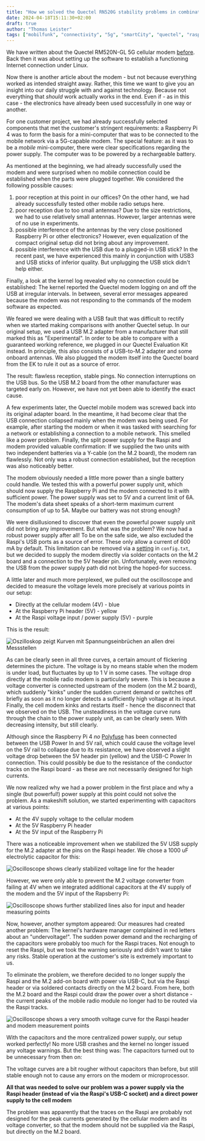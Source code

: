 ```yaml
---
title: "How we solved the Quectel RN520G stability problems in combination with a Raspberry Pi"
date: 2024-04-18T15:11:30+02:00
draft: true
author: "Thomas Leister"
tags: ["mobilfunk", "connectivity", "5g", "smartCity", "quectel", "raspberrypi" ]
---
```



We have written about the Quectel RM520N-GL 5G cellular modem [before](https://blog.zero-iee.com/posts/quectel-rm520n-and-telit-fn990a28-5g-modems-on-raspberrypi-os/). Back then it was about setting up the software to establish a functioning Internet connection under Linux. 

Now there is another article about the modem - but not because everything worked as intended straight away. Rather, this time we want to give you an insight into our daily struggle with and against technology. Because not everything that _should_ work actually works in the end. Even if - as in this case - the electronics have already been used successfully in one way or another. 

For one customer project, we had already successfully selected components that met the customer's stringent requirements: a Raspberry Pi 4 was to form the basis for a mini-computer that was to be connected to the mobile network via a 5G-capable modem. The special feature: as it was to be a _mobile_ mini-computer, there were clear specifications regarding the power supply. The computer was to be powered by a rechargeable battery. 

As mentioned at the beginning, we had already successfully used the modem and were surprised when no mobile connection could be established when the parts were plugged together. We considered the following possible causes: 

1. poor reception at this point in our offices? On the other hand, we had already successfully tested other mobile radio setups here. 
2. poor reception due to too small antennas? Due to the size restrictions, we had to use relatively small antennas. However, larger antennas were of no use in experiments. 
3. possible interference of the antennas by the very close positioned Raspberry Pi or other electronics? However, even equalization of the compact original setup did not bring about any improvement. 
4. possible interference with the USB due to a plugged-in USB stick? In the recent past, we have experienced this mainly in conjunction with USB3 and USB sticks of inferior quality. But unplugging the USB stick didn't help either. 

Finally, a look at the kernel log revealed why no connection could be established: The kernel reported the Quectel modem logging on and off the USB at irregular intervals. In between, several error messages appeared because the modem was not responding to the commands of the modem software as expected. 

We feared we were dealing with a USB fault that was difficult to rectify when we started making comparisons with another Quectel setup. In our original setup, we used a USB M.2 adapter from a manufacturer that still marked this as "Experimental". In order to be able to compare with a guaranteed working reference, we plugged in our Quectel Evaluation Kit instead. In principle, this also consists of a USB-to-M.2 adapter and some onboard antennas. We also plugged the modem itself into the Quectel board from the EK to rule it out as a source of error. 

The result: flawless reception, stable pings. No connection interruptions on the USB bus. So the USB M.2 board from the other manufacturer was targeted early on. However, we have not yet been able to identify the exact cause. 

A few experiments later, the Quectel mobile modem was screwed back into its original adapter board. In the meantime, it had become clear that the USB connection collapsed mainly when the modem was being used. For example, after starting the modem or when it was tasked with searching for a network or establishing a connection to a mobile network. This smelled like a power problem. Finally, the split power supply for the Raspi and modem provided valuable confirmation: If we supplied the two units with two independent batteries via a Y-cable (on the M.2 board), the modem ran flawlessly. Not only was a robust connection established, but the reception was also noticeably better. 

The modem obviously needed a little more power than a single battery could handle. We tested this with a powerful power supply unit, which should now supply the Raspberry Pi and the modem connected to it with sufficient power. The power supply was set to 5V and a current limit of 6A. The modem's data sheet speaks of a short-term maximum current consumption of up to 5A. Maybe our battery was not strong enough?

We were disillusioned to discover that even the powerful power supply unit did not bring any improvement. But what was the problem? We now had a robust power supply after all! To be on the safe side, we also excluded the Raspi's USB ports as a source of error. These only allow a current of 600 mA by default. This limitation can be removed via a [setting](https://www.elektronik-kompendium.de/sites/raspberry-pi/2206111.htm) in `config.txt`, but we decided to supply the modem directly via solder contacts on the M.2 board and a connection to the 5V header pin. Unfortunately, even removing the USB from the power supply path did not bring the hoped-for success. 

A little later and much more perplexed, we pulled out the oscilloscope and decided to measure the voltage levels more precisely at various points in our setup: 

* Directly at the cellular modem (4V) - blue
* At the Raspberry Pi header (5V) - yellow
* At the Raspi voltage input / power supply (5V) - purple

This is the result: 

![Oszilloskop zeigt Kurven mit Spannungseinbrüchen an allen drei Messstellen](images/RigolDS0_via_USB_ohne_Kondensatoren.png)

As can be clearly seen in all three curves, a certain amount of flickering determines the picture. The voltage is by no means stable when the modem is under load, but fluctuates by up to 1 V in some cases. The voltage drop directly at the mobile radio modem is particularly severe. This is because a voltage converter is connected upstream of the modem (on the M.2 board), which suddenly "kinks" under the sudden current demand or switches off briefly as soon as it no longer detects a sufficiently high voltage at its input. Finally, the cell modem kinks and restarts itself - hence the disconnect that we observed on the USB. The unsteadiness in the voltage curve runs through the chain to the power supply unit, as can be clearly seen. With decreasing intensity, but still clearly. 

Although since the Raspberry Pi 4 _no_ [Polyfuse](https://learn.watterott.com/de/raspberrypi/troubleshooting/) has been connected between the USB Power In and 5V rail, which could cause the voltage level on the 5V rail to collapse due to its resistance, we have observed a slight voltage drop between the 5V header pin (yellow) and the USB-C Power In connection. This could possibly be due to the resistance of the conductor tracks on the Raspi board - as these are not necessarily designed for high currents.

We now realized why we had a power problem in the first place and why a single (but powerful!) power supply at this point could not solve the problem. As a makeshift solution, we started experimenting with capacitors at various points: 

* At the 4V supply voltage to the cellular modem
* At the 5V Raspberry Pi header
* At the 5V input of the Raspberry Pi

There was a noticeable improvement when we stabilized the 5V USB supply for the M.2 adapter at the pins on the Raspi header. We chose a 1000 uF electrolytic capacitor for this:

![Oscilloscope shows clearly stabilized voltage line for the header](images/RigolDS1_via_USB_Kondensator_Raspi_header_5V.png)

However, we were only able to prevent the M.2 voltage converter from failing at 4V when we integrated additional capacitors at the 4V supply of the modem and the 5V input of the Rapsberry Pi:

![Oscilloscope shows further stabilized lines also for input and header measuring points](images/RigolDS2_via_USB_Kondensator_Raspi_und_M2_4V.png)

Now, however, another symptom appeared: Our measures had created another problem: The kernel's hardware manager complained in red letters about an "undervoltage!". The sudden power demand and the recharging of the capacitors were probably too much for the Raspi traces. Not enough to reset the Raspi, but we took the warning seriously and didn't want to take any risks. Stable operation at the customer's site is extremely important to us.

To eliminate the problem, we therefore decided to no longer supply the Raspi and the M.2 add-on board with power via USB-C, but via the Raspi header or via soldered contacts directly on the M.2 board. From here, both the M.2 board and the Raspi could draw the power over a short distance - the current peaks of the mobile radio module no longer had to be routed via the Raspi tracks. 

![Oscilloscope shows a very smooth voltage curve for the Raspi header and modem measurement points](images/RigolDS3_via_Header_mit_Kondensatoren_uns_.png)

With the capacitors and the more centralized power supply, our setup worked perfectly! No more USB crashes and the kernel no longer issued any voltage warnings. But the best thing was: The capacitors turned out to be unnecessary from then on:

The voltage curves are a bit rougher without capacitors than before, but still stable enough not to cause any errors on the modem or microprocessor.

**All that was needed to solve our problem was a power supply via the Raspi header (instead of via the Raspi's USB-C socket) and a direct power supply to the cell modem**

The problem was apparently that the traces on the Raspi are probably not designed for the peak currents generated by the cellular modem and its voltage converter, so that the modem should not be supplied via the Raspi, but directly on the M.2 board. 